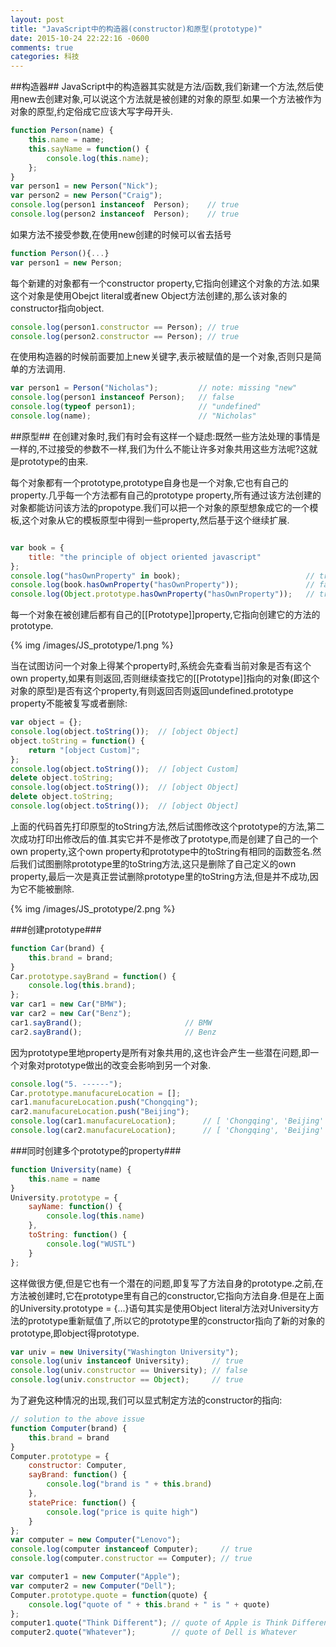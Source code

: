 ```yaml
---
layout: post
title: "JavaScript中的构造器(constructor)和原型(prototype)"
date: 2015-10-24 22:22:16 -0600
comments: true
categories: 科技
---
```

##构造器##
JavaScript中的构造器其实就是方法/函数,我们新建一个方法,然后使用new去创建对象,可以说这个方法就是被创建的对象的原型.如果一个方法被作为对象的原型,约定俗成它应该大写字母开头.

``` Javascript
function Person(name) {
    this.name = name;
    this.sayName = function() {
        console.log(this.name);
    };
}
var person1 = new Person("Nick");
var person2 = new Person("Craig");
console.log(person1 instanceof  Person);    // true
console.log(person2 instanceof  Person);    // true
```
如果方法不接受参数,在使用new创建的时候可以省去括号

``` Javascript
function Person(){...}
var person1 = new Person;
```
每个新建的对象都有一个constructor property,它指向创建这个对象的方法.如果这个对象是使用Obejct literal或者new Object方法创建的,那么该对象的constructor指向object.

``` JavaScript
console.log(person1.constructor == Person); // true
console.log(person2.constructor == Person); // true
```
在使用构造器的时候前面要加上new关键字,表示被赋值的是一个对象,否则只是简单的方法调用.

``` Javascript
var person1 = Person("Nicholas");         // note: missing "new"console.log(person1 instanceof Person);   // falseconsole.log(typeof person1);              // "undefined"console.log(name);                        // "Nicholas"
```

##原型##
在创建对象时,我们有时会有这样一个疑虑:既然一些方法处理的事情是一样的,不过接受的参数不一样,我们为什么不能让许多对象共用这些方法呢?这就是prototype的由来.

每个对象都有一个prototype,prototype自身也是一个对象,它也有自己的property.几乎每一个方法都有自己的prototype property,所有通过该方法创建的对象都能访问该方法的propotype.我们可以把一个对象的原型想象成它的一个模板,这个对象从它的模板原型中得到一些property,然后基于这个继续扩展.

``` Javascript

var book = {
    title: "the principle of object oriented javascript"
};
console.log("hasOwnProperty" in book);                            // true
console.log(book.hasOwnProperty("hasOwnProperty"));               // false
console.log(Object.prototype.hasOwnProperty("hasOwnProperty"));   // true
```
每一个对象在被创建后都有自己的[[Prototype]]property,它指向创建它的方法的prototype.

 {% img /images/JS_prototype/1.png %}

当在试图访问一个对象上得某个property时,系统会先查看当前对象是否有这个own property,如果有则返回,否则继续查找它的[[Prototype]]指向的对象(即这个对象的原型)是否有这个property,有则返回否则返回undefined.prototype property不能被复写或者删除:

``` Javascript
var object = {};
console.log(object.toString());  // [object Object]
object.toString = function() {
    return "[object Custom]";
};
console.log(object.toString());  // [object Custom]
delete object.toString;
console.log(object.toString());  // [object Object]
delete object.toString;
console.log(object.toString());  // [object Object]
```
上面的代码首先打印原型的toString方法,然后试图修改这个prototype的方法,第二次成功打印出修改后的值.其实它并不是修改了prototype,而是创建了自己的一个own property,这个own property和prototype中的toString有相同的函数签名.然后我们试图删除prototype里的toString方法,这只是删除了自己定义的own property,最后一次是真正尝试删除prototype里的toString方法,但是并不成功,因为它不能被删除.

 {% img /images/JS_prototype/2.png %}
 
###创建prototype###

``` Javascript
function Car(brand) {
    this.brand = brand;
}
Car.prototype.sayBrand = function() {
    console.log(this.brand);
};
var car1 = new Car("BMW");
var car2 = new Car("Benz");
car1.sayBrand();                       // BMW
car2.sayBrand();                       // Benz
```
因为prototype里地property是所有对象共用的,这也许会产生一些潜在问题,即一个对象对prototype做出的改变会影响到另一个对象.

``` Javascript
console.log("5. ------");
Car.prototype.manufacureLocation = [];
car1.manufacureLocation.push("Chongqing");
car2.manufacureLocation.push("Beijing");
console.log(car1.manufacureLocation);      // [ 'Chongqing', 'Beijing' ]
console.log(car2.manufacureLocation);      // [ 'Chongqing', 'Beijing' ]
```

###同时创建多个prototype的property###
``` Javascript
function University(name) {
    this.name = name
}
University.prototype = {
    sayName: function() {
        console.log(this.name)
    },
    toString: function() {
        console.log("WUSTL")
    }
};
```
这样做很方便,但是它也有一个潜在的问题,即复写了方法自身的prototype.之前,在方法被创建时,它在prototype里有自己的constructor,它指向方法自身.但是在上面的University.prototype = {...}语句其实是使用Object literal方法对University方法的prototype重新赋值了,所以它的prototype里的constructor指向了新的对象的prototype,即object得prototype.

``` Javascript
var univ = new University("Washington University");
console.log(univ instanceof University);     // true
console.log(univ.constructor == University); // false
console.log(univ.constructor == Object);     // true
```
为了避免这种情况的出现,我们可以显式制定方法的constructor的指向:

``` Javascript
// solution to the above issue
function Computer(brand) {
    this.brand = brand
}
Computer.prototype = {
    constructor: Computer,
    sayBrand: function() {
        console.log("brand is " + this.brand)
    },
    statePrice: function() {
        console.log("price is quite high")
    }
};
var computer = new Computer("Lenovo");
console.log(computer instanceof Computer);     // true
console.log(computer.constructor == Computer); // true
```

``` Javascript
var computer1 = new Computer("Apple");
var computer2 = new Computer("Dell");
Computer.prototype.quote = function(quote) {
    console.log("quote of " + this.brand + " is " + quote)
};
computer1.quote("Think Different"); // quote of Apple is Think Different
computer2.quote("Whatever");        // quote of Dell is Whatever
```